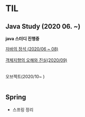 # TIL



## Java Study (2020 06. ~)



**java 스터디 진행중**


<a href="https://github.com/HyunSung-Na/TIL/tree/master/Books/%EC%9E%90%EB%B0%94%EC%9D%98%20%EC%A0%95%EC%84%9D">
자바의 정석 (2020/06 ~ 08)
</a>
</br>
</br>
<a href="https://github.com/HyunSung-Na/TIL/tree/master/Books/%EA%B0%9D%EC%B2%B4%EC%A7%80%ED%96%A5%EC%9D%98%20%EC%82%AC%EC%8B%A4%EA%B3%BC%20%EC%98%A4%ED%95%B4">
객체지향의 오해와 진실(2020/09)
</a>
</br>
</br>
</br>
오브젝트(2020/10~ )

</br>
</br>

## Spring

- 스프링 정리

  

